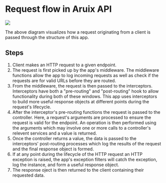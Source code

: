# Request flow in Aruix API

[![](https://mermaid.ink/img/pako:eNptk8tuwjAQRX_FskQVJIKqLlFBlXipi1YVdJewCMmQWHXsdOyUVsC_147zgtabzM099owv4URjmQCd0BSjIiPvi1AQswYDMs-QKS2LDJCsOQjROnGWWv1w_5TmEePjWObOa4lXc6ZyKuYMhA7m1WNXI6rcu36bFQk28FmC0mTF5XHnfLtyliQcjhGC99KWw86PpdAoOQdUp3lXXzqi7UK6d3YxoQFjKLREFQTPPbXbXZMFAspSg-e9IfiPe5xVcji8waTSDWfK_0EQiRNtgaAKKRSYBKpn3VwBfrEYlLeti_qQA-Nm0iBYfttpmRS2zap6aeduw1-b1gUT6dUPQKbT2blO-tzL1jGdtlx7bWc2ylq90J3Zz5L4Y7_bTO66XOpJus0GtWxzVeIb8efsPl-NdX1cKyuzCfPWq2Zy0fVjvNlDRzQHNF9zYv4KJwuGVGeQQ0gnpkwi_AhpKC6GK4sk0rBMmLkynRwirmBEo1LL7Y-I6URjCQ20YJH5APOauvwCltEgeA)](https://mermaid.live/edit#pako:eNptk8tuwjAQRX_FskQVJIKqLlFBlXipi1YVdJewCMmQWHXsdOyUVsC_147zgtabzM099owv4URjmQCd0BSjIiPvi1AQswYDMs-QKS2LDJCsOQjROnGWWv1w_5TmEePjWObOa4lXc6ZyKuYMhA7m1WNXI6rcu36bFQk28FmC0mTF5XHnfLtyliQcjhGC99KWw86PpdAoOQdUp3lXXzqi7UK6d3YxoQFjKLREFQTPPbXbXZMFAspSg-e9IfiPe5xVcji8waTSDWfK_0EQiRNtgaAKKRSYBKpn3VwBfrEYlLeti_qQA-Nm0iBYfttpmRS2zap6aeduw1-b1gUT6dUPQKbT2blO-tzL1jGdtlx7bWc2ylq90J3Zz5L4Y7_bTO66XOpJus0GtWxzVeIb8efsPl-NdX1cKyuzCfPWq2Zy0fVjvNlDRzQHNF9zYv4KJwuGVGeQQ0gnpkwi_AhpKC6GK4sk0rBMmLkynRwirmBEo1LL7Y-I6URjCQ20YJH5APOauvwCltEgeA)

The above diagram visualizes how a request originating from a client is passed through the structure of this app. 

## Steps

1. Client makes an HTTP request to a given endpoint. 
1. The request is first picked up by the app's middleware. The middleware functions allow the app to log incoming requests as well as check if the requests are for valid URLs before they are routed.
1. From the middleware, the request is then passed to the interceptors. Interceptors have both a "pre-routing" and "post-routing" hook to allow functionality during both of these windows. This app uses interceptors to build more useful response objects at different points during the request's lifecycle.
1. After the interceptor's pre-routing functions the request is passed to the controller. Here, a request's arguments are processed to ensure the request is valid for the endpoint. An operation is then performed using the arguments which may involve one or more calls to a controller's relevent services and a value is returned. 
1. Once the controller returns a value, the data is passed to the interceptors' post-routing processes which log the results of the request and the final response object is formed. 
1. If at any point during the lifecycle of the HTTP request an HTTP exception is raised, the app's exception filters will catch the exception, log the instance, and form a useful response object. 
1. The response oject is then returned to the client containing their requested data. 
